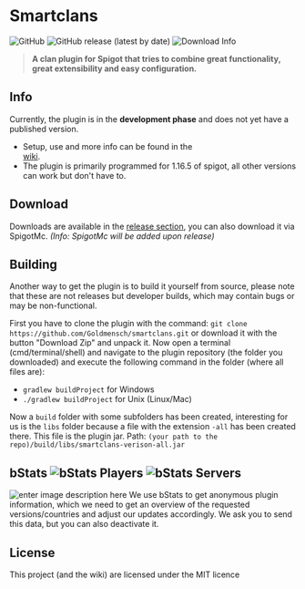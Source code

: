 # Smartclans
![GitHub](https://img.shields.io/github/license/Goldmensch/smartclans?style=for-the-badge) ![GitHub release (latest by date)](https://img.shields.io/github/v/release/Goldmensch/smartclans?style=for-the-badge)   ![Download Info](https://img.shields.io/static/v1?label=Spigot&message=1.16.5&color=blue&style=for-the-badge)
> **A clan plugin for Spigot that tries to combine great functionality, great extensibility and easy configuration.**

## Info
Currently, the plugin is in the **development phase** and does not yet have a published version.
 - Setup, use and more info can be found in the      
   [wiki](https://github.com/Goldmensch/smartclans/wiki).
 - The plugin is primarily programmed for 1.16.5 of spigot, all other
   versions can work but don't have to.

## Download
Downloads are available in the [release section](https://github.com/Goldmensch/smartclans/releases), you can also download it via SpigotMc. 
*(Info: SpigotMc will be added upon release)*

## Building
Another way to get the plugin is to build it yourself from source, please note that these are not releases but developer builds, which may contain bugs or may be non-functional.

First you have to clone the plugin with the command: `git clone https://github.com/Goldmensch/smartclans.git` or download it with the button "Download Zip" and unpack it. Now open a terminal (cmd/terminal/shell) and navigate to the plugin repository (the folder you downloaded) and execute the following command in the folder (where all files are):

 - `gradlew buildProject` for Windows 
 - `./gradlew buildProject` for Unix (Linux/Mac)

Now a `build` folder with some subfolders has been created, interesting for us is the `libs` folder because a file with the extension `-all` has been created there. This file is the plugin jar. Path: `(your path to the repo)/build/libs/smartclans-verison-all.jar`

## bStats ![bStats Players](https://img.shields.io/bstats/players/10354?style=flat-square) ![bStats Servers](https://img.shields.io/bstats/servers/10354?style=flat-square)
![enter image description here](https://bstats.org/signatures/bukkit/smartclans.svg)
We use bStats to get anonymous plugin information, which we need to get an overview of the requested versions/countries and adjust our updates accordingly. We ask you to send this data, but you can also deactivate it.

## License
This project (and the wiki) are licensed under the MIT licence
